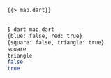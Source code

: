<!--
title: Map
-->

<pre>
<code class="hljs dart">{{> map.dart}}
</code>
</pre>

```bash
$ dart map.dart
{blue: false, red: true}
{square: false, triangle: true}
square
triangle
false
true
```

